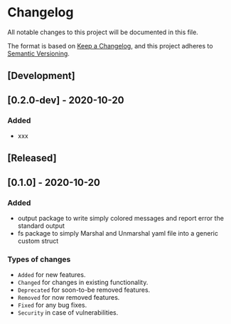 # Changelog
All notable changes to this project will be documented in this file.

The format is based on [Keep a Changelog](https://keepachangelog.com/en/1.0.0/),
and this project adheres to [Semantic Versioning](https://semver.org/spec/v2.0.0.html).

## [Development]

## [0.2.0-dev] - 2020-10-20

### Added

- xxx

## [Released]

## [0.1.0] - 2020-10-20

### Added

- output package to write simply colored messages and report error the standard output
- fs package to simply Marshal and Unmarshal yaml file into a generic custom struct

### Types of changes
- `Added` for new features.
- `Changed` for changes in existing functionality.
- `Deprecated` for soon-to-be removed features.
- `Removed` for now removed features.
- `Fixed` for any bug fixes.
- `Security` in case of vulnerabilities.